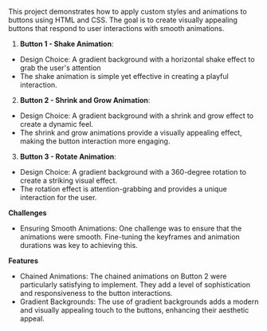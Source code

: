 This project demonstrates how to apply custom styles and animations to buttons using HTML and CSS. The goal is to create visually appealing buttons that respond to user interactions with smooth animations.


1. **Button 1 - Shake Animation**:
- Design Choice: A gradient background with a horizontal shake effect to grab the user's attention
- The shake animation is simple yet effective in creating a playful interaction.

2. **Button 2 - Shrink and Grow Animation**:
- Design Choice: A gradient background with a shrink and grow effect to create a dynamic feel.
- The shrink and grow animations provide a visually appealing effect, making the button interaction more engaging.

3. **Button 3 - Rotate Animation**:
- Design Choice: A gradient background with a 360-degree rotation to create a striking visual effect.
- The rotation effect is attention-grabbing and provides a unique interaction for the user.


**Challenges**
- Ensuring Smooth Animations: One challenge was to ensure that the animations were smooth. Fine-tuning the keyframes and animation durations was key to achieving this.

**Features**
- Chained Animations: The chained animations on Button 2 were particularly satisfying to implement. They add a level of sophistication and responsiveness to the button interactions.
- Gradient Backgrounds: The use of gradient backgrounds adds a modern and visually appealing touch to the buttons, enhancing their aesthetic appeal.
    

